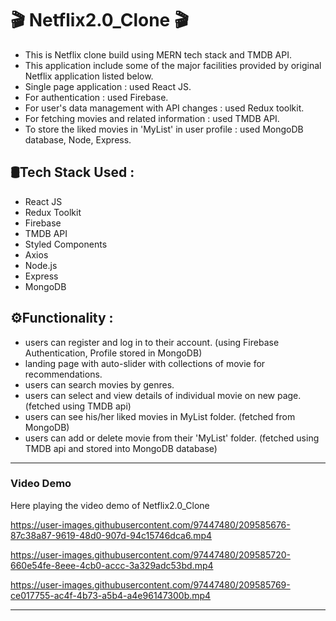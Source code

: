 # 🎬 Netflix2.0_Clone 🎬 #
- This is Netflix clone build using MERN tech stack and TMDB API. 
- This application include some of the major facilities provided by original Netflix application listed below.
- Single page application : used React JS.
- For authentication : used Firebase.
- For user's data management with API changes : used Redux toolkit.
- For fetching movies and related information : used TMDB API.
- To store the liked movies in 'MyList' in user profile : used MongoDB database, Node, Express.

## 🛢Tech Stack Used : 
- React JS
- Redux Toolkit
- Firebase
- TMDB API
- Styled Components
- Axios
- Node.js
- Express 
- MongoDB


## ⚙Functionality : 

- users can register and log in to their account. (using Firebase Authentication, Profile stored in MongoDB) 
- landing page with auto-slider with collections of movie for recommendations.
- users can search movies by genres.
- users can select and view details of individual movie on new page. (fetched using TMDB api)
- users can see his/her liked movies in MyList folder. (fetched from MongoDB)
- users can add or delete movie from their 'MyList' folder. (fetched using TMDB api and stored into MongoDB database)

---

### Video Demo

Here playing the video demo of Netflix2.0_Clone

https://user-images.githubusercontent.com/97447480/209585676-87c38a87-9619-48d0-907d-94c15746dca6.mp4

https://user-images.githubusercontent.com/97447480/209585720-660e54fe-8eee-4cb0-accc-3a329adc53bd.mp4

https://user-images.githubusercontent.com/97447480/209585769-ce017755-ac4f-4b73-a5b4-a4e96147300b.mp4



---

